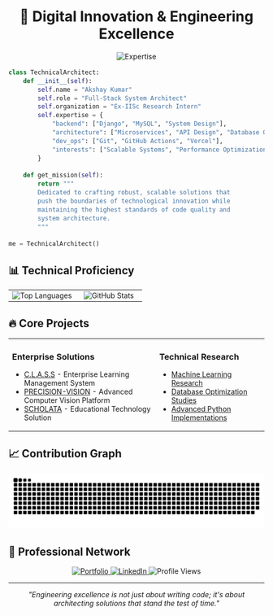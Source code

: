 <h1 align="center">
  🔮 Digital Innovation & Engineering Excellence
</h1>

<div align="center">
  <img src="https://readme-typing-svg.demolab.com?font=JetBrains+Mono&weight=600&size=22&duration=3000&pause=1000&color=64FFDA&center=true&vCenter=true&width=640&lines=System+Architecture+%7C+Full-Stack+Development;Research+%26+Innovation+%7C+Technical+Leadership;Building+Tomorrow's+Solutions+Today" alt="Expertise" />
</div>

```python
class TechnicalArchitect:
    def __init__(self):
        self.name = "Akshay Kumar"
        self.role = "Full-Stack System Architect"
        self.organization = "Ex-IISc Research Intern"
        self.expertise = {
            "backend": ["Django", "MySQL", "System Design"],
            "architecture": ["Microservices", "API Design", "Database Optimization"],
            "dev_ops": ["Git", "GitHub Actions", "Vercel"],
            "interests": ["Scalable Systems", "Performance Optimization", "Security"]
        }
    
    def get_mission(self):
        return """
        Dedicated to crafting robust, scalable solutions that 
        push the boundaries of technological innovation while 
        maintaining the highest standards of code quality and 
        system architecture.
        """

me = TechnicalArchitect()
```

## 📊 Technical Proficiency

<table align="center">
  <tr>
    <td align="center" width="50%">
      <img src="https://github-readme-stats.vercel.app/api/top-langs/?username=ak517ayakshay&layout=compact&theme=dark&hide_border=true&bg_color=0d1117&title_color=64ffda&text_color=8892b0&icon_color=64ffda" alt="Top Languages" />
    </td>
    <td align="center" width="50%">
      <img src="https://github-readme-stats.vercel.app/api?username=ak517ayakshay&show_icons=true&theme=dark&hide_border=true&bg_color=0d1117&title_color=64ffda&text_color=8892b0&icon_color=64ffda" alt="GitHub Stats" />
    </td>
  </tr>
</table>

## 🔥 Core Projects

<table align="center">
  <tr>
    <td>
      <h3>Enterprise Solutions</h3>
      <ul>
        <li><a href="https://github.com/ak517ayakshay/C.L.A.S.S">C.L.A.S.S</a> - Enterprise Learning Management System</li>
        <li><a href="https://github.com/ak517ayakshay/PRECISION-VISION">PRECISION-VISION</a> - Advanced Computer Vision Platform</li>
        <li><a href="https://github.com/ak517ayakshay/project-scholata">SCHOLATA</a> - Educational Technology Solution</li>
      </ul>
    </td>
    <td>
      <h3>Technical Research</h3>
      <ul>
        <li><a href="https://github.com/ak517ayakshay/supervised-learning">Machine Learning Research</a></li>
        <li><a href="https://github.com/ak517ayakshay/my-sql">Database Optimization Studies</a></li>
        <li><a href="https://github.com/ak517ayakshay/python">Advanced Python Implementations</a></li>
      </ul>
    </td>
  </tr>
</table>

## 📈 Contribution Graph

<div align="center">
  <img src="https://raw.githubusercontent.com/salesp07/salesp07/output/github-contribution-grid-snake.svg" alt="Contributions" />
</div>

## 🤝 Professional Network

<div align="center">
  <a href="https://ak517ay.vercel.app/">
    <img src="https://img.shields.io/badge/Portfolio-000000?style=for-the-badge&logo=vercel&logoColor=white" alt="Portfolio" />
  </a>
  <a href="https://www.linkedin.com/in/akshay-kumar-7a8857255/">
    <img src="https://img.shields.io/badge/LinkedIn-0077B5?style=for-the-badge&logo=linkedin&logoColor=white" alt="LinkedIn" />
  </a>
  <img src="https://komarev.com/ghpvc/?username=ak517ayakshay&style=for-the-badge&color=64ffda&label=PROFILE+VIEWS" alt="Profile Views" />
</div>

---

<div align="center">
  <i>"Engineering excellence is not just about writing code; it's about architecting solutions that stand the test of time."</i>
</div>
